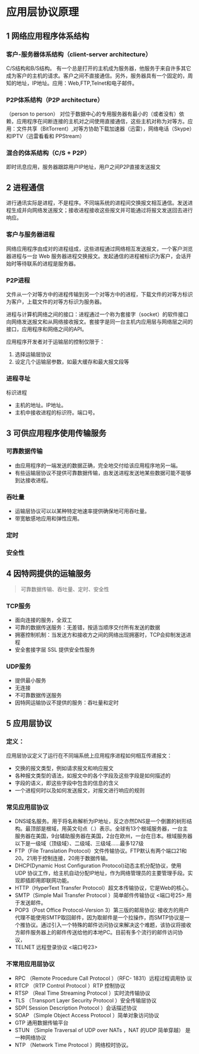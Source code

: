 # 应用层协议原理


## 1 网络应用程序体系结构
### 客户-服务器体系结构（client-server architecture）
C/S结构和B/S结构。
有一个总是打开的主机成为服务器，他服务于来自许多其它成为客户的主机的请求。客户之间不直接通信。另外，服务器具有一个固定的，周知的地址，IP地址。应用：Web,FTP,Telnet和电子邮件。

### P2P体系结构（P2P architecture）
（person to person）
对位于数据中心的专用服务器有最小的（或者没有）依赖，应用程序在间断连接的主机对之间使用直接通信，这些主机对称为对等方。应用：文件共享（BitTorrent）,对等方协助下载加速器（迅雷），网络电话（Skype）和IPTV（迅雷看看和 PPStream）

### 混合的体系结构（C/S + P2P）
即时讯息应用，服务器跟踪用户IP地址，用户之间P2P直接发送报文

## 2 进程通信

进行通讯实际是进程，不是程序。不同端系统的进程间交换报文相互通信。发送进程生成并向网络发送报文；接收进程接收这些报文并可能通过将报文发送回去进行响应。

### 客户与服务器进程

网络应用程序由成对的进程组成，这些进程通过网络相互发送报文，一个客户浏览器进程与一台 Web 服务器进程交换报文。发起通信的进程被标识为客户，会话开始时等待联系的进程是服务器。

### P2P进程

文件从一个对等方中的进程传输到另一个对等方中的进程，下载文件的对等方标识为客户，上载文件的对等方标识为服务器。

进程与计算机网络之间的接口：进程通过一个称为套接字（socket）的软件接口向网络发送报文和从网络接收报文。套接字是同一台主机内应用层与网络层之间的接口，应用程序和网络之间的API。

应用程序开发者对于运输层的控制仅限于：
1. 选择运输层协议
2. 设定几个运输层参数，如最大缓存和最大报文段等

### 进程寻址

标识进程
* 主机的地址。IP地址。
* 主机中接收进程的标识符。端口号。


## 3 可供应用程序使用传输服务

### 可靠数据传输

* 由应用程序的一端发送的数据正确，完全地交付给该应用程序地另一端。
* 有些运输层协议不提供可靠数据传输，由发送进程发送地某些数据可能不能够到达接收进程。

### 吞吐量

* 运输层协议可以以某种特定地速率提供确保地可用吞吐量。
* 带宽敏感地应用和弹性应用。

### 定时

### 安全性


## 4 因特网提供的运输服务
> 可靠数据传输、吞吐量、定时、安全性


### TCP服务

* 面向连接的服务，全双工
* 可靠的数据传送服务：无差错，按适当顺序交付所有发送的数据
* 拥塞控制机制：当发送方和接收方之间的网络出现拥塞时，TCP会抑制发送进程
* 安全套接字层 SSL 提供安全性服务

### UDP服务

* 提供最小服务
* 无连接
* 不可靠数据传送服务
* 因特网运输协议不提供的服务：吞吐量和定时

## 5 应用层协议

### 定义：
应用层协议定义了运行在不同端系统上应用程序进程如何相互传递报文：

* 交换的报文类型，例如请求报文和响应报文
* 各种报文类型的语法，如报文中的各个字段及这些字段是如何描述的
* 字段的语义，即这些字段中包含的信息的含义
* 一个进程何时以及如何发送报文，对报文进行响应的规则

### 常见应用层协议

* DNS域名服务。用于将名称解析为IP地址，反之亦然DNS是一个倒置的树形结构。最顶部是根域，用英文句点（.）表示。全球有13个根域服务器，一台主服务器在美国，9台辅助服务器在美国，2台在欧州，一台在日本。根域服务器以下是一级域（顶级域）、二级域、三级域……最多127级
* FTP（File Translation Protocol）文件传输协议。FTP默认有两个端口21和20。21用于控制连接，20用于数据传输。
* DHCP(Dynamic Host Configuration Protocol)动态主机分配协议，使用 UDP 协议工作，给主机自动分配IP地址，作为网络管理员的主要管理手段。实现即插即用即联网功能。
* HTTP（HyperText Transfer Protocol）超文本传输协议，它是Web的核心。
* SMTP（Simple Mail Transfer Protocol ）简单邮件传输协议 <端口号25> 用于发送邮件。
* POP3（Post Office Protocol-Version 3）第三版的邮局协议: 接收方的用户代理不能使用SMTP取回邮件，因为取邮件是一个拉操作，而SMTP协议是一个推协议。通过引入一个特殊的邮件访问协议来解决这个难题，该协议将接收方邮件服务器上的邮件传送给他的本地PC。目前有多个流行的邮件访问协议，
* TELNET 远程登录协议 <端口号23>

### 不常用应用层协议
* RPC （Remote Procedure Call Protocol ）（RFC- 1831）远程过程调用协 议
* RTCP （RTP Control Protocol ）RTP 控制协议
* RTSP （Real Time Streaming Protocol ）实时流传输协议
* TLS （Transport Layer Security Protocol ）安全传输层协议
* SDP( Session Description Protocol ）会话描述协议
* SOAP （Simple Object Access Protocol ）简单对象访问协议
* GTP 通用数据传输平台
* STUN （Simple Traversal of UDP over NATs ，NAT 的UDP 简单穿越） 是一种网络协议
* NTP （Network Time Protocol ）网络校时协议。